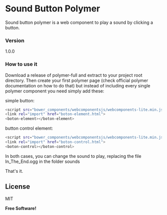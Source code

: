 # Sound Button Polymer

Sound button polymer is a web component to play a sound by clicking a button.

### Version
1.0.0

### How to use it

Download a release of polymer-full and extract to your project root directory. Then create your first polymer page (check official polymer documentation on how to do that) but instead of including every single polymer component you need simply add these:

simple button:
```sh
<script src="bower_components/webcomponentsjs/webcomponents-lite.min.js"></script>
<link rel="import" href="boton-element.html">
<boton-element></boton-element>
```

button control element:
```sh
<script src="bower_components/webcomponentsjs/webcomponents-lite.min.js"></script>
<link rel="import" href="boton-control.html">
<boton-control></boton-control>
```

In both cases, you can change the sound to play, replacing the file In_The_End.ogg in the folder  sounds

That's it.

License
----

MIT


**Free Software!**


